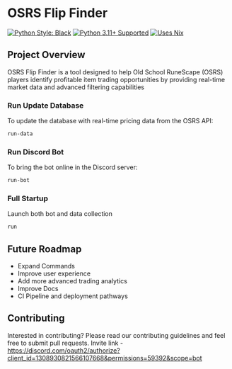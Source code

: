 # OSRS Flip Finder

[![Python Style: Black](https://img.shields.io/badge/python%20style-black-000000.svg?style=flat-square)](https://github.com/ambv/black)
[![Python 3.11+ Supported](https://img.shields.io/badge/python-3.11+-blue.svg)](https://www.python.org/downloads/release/python-3100/)
[![Uses Nix](https://img.shields.io/badge/uses-nix-%237EBAE4)](https://nixos.org/)

## Project Overview

OSRS Flip Finder is a tool designed to help Old School RuneScape (OSRS) players identify profitable item trading opportunities by providing real-time market data and advanced filtering capabilities


### Run Update Database

To update the database with real-time pricing data from the OSRS API:

```bash
run-data
```

### Run Discord Bot

To bring the bot online in the Discord server:

```bash
run-bot
```

### Full Startup
Launch both bot and data collection
```bash
run
```

## Future Roadmap

- Expand Commands
- Improve user experience
- Add more advanced trading analytics
- Improve Docs
- CI Pipeline and deployment pathways

## Contributing

Interested in contributing? Please read our contributing guidelines and feel free to submit pull requests.
Invite link - https://discord.com/oauth2/authorize?client_id=1308930821566107668&permissions=59392&scope=bot
